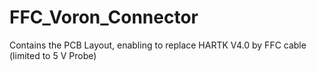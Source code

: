 # FFC_Voron_Connector
Contains the PCB Layout, enabling to replace HARTK V4.0 by FFC cable (limited to 5 V Probe)
